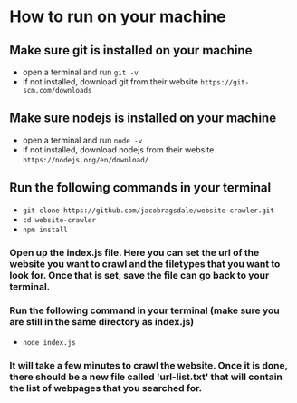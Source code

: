 # How to run on your machine
## Make sure git is installed on your machine
- open a terminal and run `git -v`
- if not installed, download git from their website `https://git-scm.com/downloads`
## Make sure nodejs is installed on your machine
- open a terminal and run `node -v`
- if not installed, download nodejs from their website `https://nodejs.org/en/download/`
## Run the following commands in your terminal
- `git clone https://github.com/jacobragsdale/website-crawler.git`
- `cd website-crawler`
- `npm install`
### Open up the index.js file. Here you can set the url of the website you want to crawl and the filetypes that you want to look for. Once that is set, save the file can go back to your terminal.
### Run the following command in your terminal (make sure you are still in the same directory as index.js)
- `node index.js`
### It will take a few minutes to crawl the website. Once it is done, there should be a new file called 'url-list.txt' that will contain the list of webpages that you searched for.